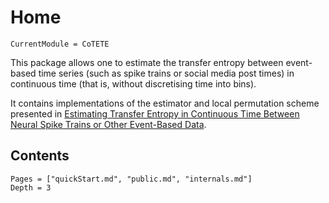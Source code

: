 # Home

```@meta
CurrentModule = CoTETE
```

This package allows one to estimate the transfer entropy between event-based time series
(such as spike trains or social media post times) in continuous time (that is, without discretising
time into bins).

It contains implementations of the estimator and local permutation scheme presented in
[Estimating Transfer Entropy in Continuous Time Between Neural Spike Trains or Other
Event-Based Data](https://doi.org/10.1101/2020.06.16.154377).

## Contents
```@contents
Pages = ["quickStart.md", "public.md", "internals.md"]
Depth = 3
```
